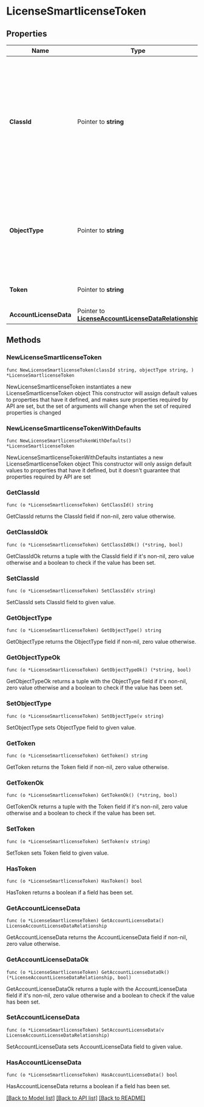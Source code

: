 # LicenseSmartlicenseToken

## Properties

Name | Type | Description | Notes
------------ | ------------- | ------------- | -------------
**ClassId** | Pointer to **string** | The fully-qualified name of the instantiated, concrete type. This property is used as a discriminator to identify the type of the payload when marshaling and unmarshaling data. | [default to "license.SmartlicenseToken"]
**ObjectType** | Pointer to **string** | The fully-qualified name of the instantiated, concrete type. The value should be the same as the &#39;ClassId&#39; property. | [default to "license.SmartlicenseToken"]
**Token** | Pointer to **string** | Smart license registration token. | [optional] 
**AccountLicenseData** | Pointer to [**LicenseAccountLicenseDataRelationship**](LicenseAccountLicenseDataRelationship.md) |  | [optional] 

## Methods

### NewLicenseSmartlicenseToken

`func NewLicenseSmartlicenseToken(classId string, objectType string, ) *LicenseSmartlicenseToken`

NewLicenseSmartlicenseToken instantiates a new LicenseSmartlicenseToken object
This constructor will assign default values to properties that have it defined,
and makes sure properties required by API are set, but the set of arguments
will change when the set of required properties is changed

### NewLicenseSmartlicenseTokenWithDefaults

`func NewLicenseSmartlicenseTokenWithDefaults() *LicenseSmartlicenseToken`

NewLicenseSmartlicenseTokenWithDefaults instantiates a new LicenseSmartlicenseToken object
This constructor will only assign default values to properties that have it defined,
but it doesn't guarantee that properties required by API are set

### GetClassId

`func (o *LicenseSmartlicenseToken) GetClassId() string`

GetClassId returns the ClassId field if non-nil, zero value otherwise.

### GetClassIdOk

`func (o *LicenseSmartlicenseToken) GetClassIdOk() (*string, bool)`

GetClassIdOk returns a tuple with the ClassId field if it's non-nil, zero value otherwise
and a boolean to check if the value has been set.

### SetClassId

`func (o *LicenseSmartlicenseToken) SetClassId(v string)`

SetClassId sets ClassId field to given value.


### GetObjectType

`func (o *LicenseSmartlicenseToken) GetObjectType() string`

GetObjectType returns the ObjectType field if non-nil, zero value otherwise.

### GetObjectTypeOk

`func (o *LicenseSmartlicenseToken) GetObjectTypeOk() (*string, bool)`

GetObjectTypeOk returns a tuple with the ObjectType field if it's non-nil, zero value otherwise
and a boolean to check if the value has been set.

### SetObjectType

`func (o *LicenseSmartlicenseToken) SetObjectType(v string)`

SetObjectType sets ObjectType field to given value.


### GetToken

`func (o *LicenseSmartlicenseToken) GetToken() string`

GetToken returns the Token field if non-nil, zero value otherwise.

### GetTokenOk

`func (o *LicenseSmartlicenseToken) GetTokenOk() (*string, bool)`

GetTokenOk returns a tuple with the Token field if it's non-nil, zero value otherwise
and a boolean to check if the value has been set.

### SetToken

`func (o *LicenseSmartlicenseToken) SetToken(v string)`

SetToken sets Token field to given value.

### HasToken

`func (o *LicenseSmartlicenseToken) HasToken() bool`

HasToken returns a boolean if a field has been set.

### GetAccountLicenseData

`func (o *LicenseSmartlicenseToken) GetAccountLicenseData() LicenseAccountLicenseDataRelationship`

GetAccountLicenseData returns the AccountLicenseData field if non-nil, zero value otherwise.

### GetAccountLicenseDataOk

`func (o *LicenseSmartlicenseToken) GetAccountLicenseDataOk() (*LicenseAccountLicenseDataRelationship, bool)`

GetAccountLicenseDataOk returns a tuple with the AccountLicenseData field if it's non-nil, zero value otherwise
and a boolean to check if the value has been set.

### SetAccountLicenseData

`func (o *LicenseSmartlicenseToken) SetAccountLicenseData(v LicenseAccountLicenseDataRelationship)`

SetAccountLicenseData sets AccountLicenseData field to given value.

### HasAccountLicenseData

`func (o *LicenseSmartlicenseToken) HasAccountLicenseData() bool`

HasAccountLicenseData returns a boolean if a field has been set.


[[Back to Model list]](../README.md#documentation-for-models) [[Back to API list]](../README.md#documentation-for-api-endpoints) [[Back to README]](../README.md)



